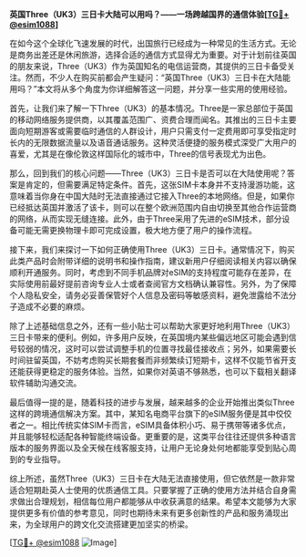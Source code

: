 **英国Three（UK3）三日卡大陆可以用吗？——一场跨越国界的通信体验[[TG💪+ @esim1088](https://t.me/s/esim1088)]**

在如今这个全球化飞速发展的时代，出国旅行已经成为一种常见的生活方式。无论是商务出差还是休闲旅游，选择合适的通信方式显得尤为重要。对于计划前往英国的朋友来说，Three（UK3）作为英国知名的电信运营商，其提供的三日卡备受关注。然而，不少人在购买前都会产生疑问：“英国Three（UK3）三日卡在大陆能用吗？”本文将从多个角度为你详细解答这一问题，并分享一些实用的使用经验。

首先，让我们来了解一下Three（UK3）的基本情况。Three是一家总部位于英国的移动网络服务提供商，以其覆盖范围广、资费合理而闻名。其推出的三日卡主要面向短期游客或需要临时通信的人群设计，用户只需支付一定费用即可享受指定时长内的无限数据流量以及语音通话服务。这种灵活便捷的服务模式深受广大用户的喜爱，尤其是在像伦敦这样国际化的城市中，Three的信号表现尤为出色。

那么，回到我们的核心问题——Three（UK3）三日卡是否可以在大陆使用呢？答案是肯定的，但需要满足特定条件。首先，这张SIM卡本身并不支持漫游功能，这意味着当你身在中国大陆时无法直接通过它接入Three的本地网络。但是，如果你已经抵达英国并激活了该卡，则可以在整个欧洲范围内自由切换至其他合作运营商的网络，从而实现无缝连接。此外，由于Three采用了先进的eSIM技术，部分设备可能无需更换物理卡即可完成设置，极大地方便了用户的操作流程。

接下来，我们来探讨一下如何正确使用Three（UK3）三日卡。通常情况下，购买此类产品时会附带详细的说明书和操作指南，建议新用户仔细阅读相关内容以确保顺利开通服务。同时，考虑到不同手机品牌对eSIM的支持程度可能存在差异，在实际使用前最好提前咨询专业人士或者查阅官方文档确认兼容性。另外，为了保障个人隐私安全，请务必妥善保管好个人信息及密码等敏感资料，避免泄露给不法分子造成不必要的麻烦。

除了上述基础信息之外，还有一些小贴士可以帮助大家更好地利用Three（UK3）三日卡带来的便利。例如，许多用户反映，在英国境内某些偏远地区可能会遇到信号较弱的情况，这时可以尝试调整手机的位置寻找最佳接收点；另外，如果需要长时间驻留英国，不妨考虑购买长期套餐而非频繁续订短期卡，这样不仅能节省开支还能获得更稳定的服务体验。当然，如果你对英语不够熟悉，也可以下载相关翻译软件辅助沟通交流。

最后值得一提的是，随着科技的进步与发展，越来越多的企业开始推出类似Three这样的跨境通信解决方案。其中，某知名电商平台旗下的eSIM服务便是其中佼佼者之一。相比传统实体SIM卡而言，eSIM具备体积小巧、易于携带等诸多优点，并且能够轻松适配各种智能终端设备。更重要的是，这类平台往往还提供多种语言版本的服务界面以及全天候在线客服支持，让用户无论身处何地都能享受到贴心周到的专业指导。

综上所述，虽然Three（UK3）三日卡在大陆无法直接使用，但它依然是一款非常适合短期赴英人士使用的优质通信工具。只要掌握了正确的使用方法并结合自身需求做出合理规划，相信每位用户都能够从中收获满意的结果。希望本文能够为大家提供更多有价值的参考意见，同时也期待未来有更多创新性的产品和服务涌现出来，为全球用户的跨文化交流搭建更加坚实的桥梁。

[[TG💪+ @esim1088](https://t.me/s/esim1088) ![Image](https://i.postimg.cc/4NQfJmqS/Snipaste-2025-05-13-00-14-12.png)]
